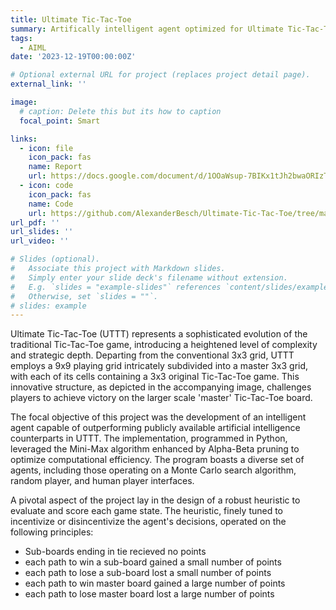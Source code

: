 ```yaml
---
title: Ultimate Tic-Tac-Toe
summary: Artifically intelligent agent optimized for Ultimate Tic-Tac-Toe game. This Python project implemented the Mini-Max algorithm with alpha-beta pruning and Monte-Carlo search
tags:
  - AIML
date: '2023-12-19T00:00:00Z'

# Optional external URL for project (replaces project detail page).
external_link: ''

image:
  # caption: Delete this but its how to caption
  focal_point: Smart

links:
  - icon: file
    icon_pack: fas
    name: Report
    url: https://docs.google.com/document/d/1OOaWsup-7BIKx1tJh2bwaORIzThYFjy7K4TnGg2u_sw/edit?usp=sharing
  - icon: code
    icon_pack: fas
    name: Code
    url: https://github.com/AlexanderBesch/Ultimate-Tic-Tac-Toe/tree/main
url_pdf: ''
url_slides: ''
url_video: ''

# Slides (optional).
#   Associate this project with Markdown slides.
#   Simply enter your slide deck's filename without extension.
#   E.g. `slides = "example-slides"` references `content/slides/example-slides.md`.
#   Otherwise, set `slides = ""`.
# slides: example
---
```


Ultimate Tic-Tac-Toe (UTTT) represents a sophisticated evolution of the traditional Tic-Tac-Toe game, introducing a heightened level of complexity and strategic depth. Departing from the conventional 3x3 grid, UTTT employs a 9x9 playing grid intricately subdivided into a master 3x3 grid, with each of its cells containing a 3x3 original Tic-Tac-Toe game. This innovative structure, as depicted in the accompanying image, challenges players to achieve victory on the larger scale 'master' Tic-Tac-Toe board.

The focal objective of this project was the development of an intelligent agent capable of outperforming publicly available artificial intelligence counterparts in UTTT. The implementation, programmed in Python, leveraged the Mini-Max algorithm enhanced by Alpha-Beta pruning to optimize computational efficiency. The program boasts a diverse set of agents, including those operating on a Monte Carlo search algorithm, random player, and human player interfaces.

A pivotal aspect of the project lay in the design of a robust heuristic to evaluate and score each game state. The heuristic, finely tuned to incentivize or disincentivize the agent's decisions, operated on the following principles:
 - Sub-boards ending in tie recieved no points
 - each path to win a sub-board gained a small number of points
 - each path to lose a sub-board lost a small number of points
 - each path to win master board gained a large number of points
 - each path to lose master board lost a large number of points

